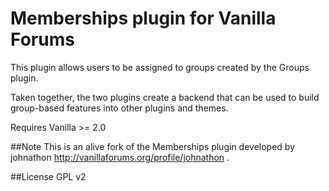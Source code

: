 # Memberships plugin for Vanilla Forums
This plugin allows users to be assigned to groups created by the Groups plugin.

Taken together, the two plugins create a backend that can be used to build group-based features into other plugins and themes.

Requires Vanilla >= 2.0

##Note
This is an alive fork of the Memberships plugin developed by johnathon http://vanillaforums.org/profile/johnathon .

##License
GPL v2
